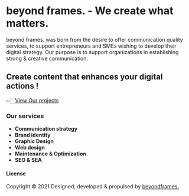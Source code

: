 # beyond frames. - We create what matters.
beyond frames. was born from the desire to offer communication quality services, to support entrepreneurs and SMEs wishing to develop their digital strategy. Our purpose is to support organizations in establishing strong & creative communication.

## Create content that enhances your digital actions !
👉🏻[View Our projects](file:///home/geraldine/Documents/Directory/beyondframes_00/theme/portfolio.html/)
### Our services
* **Communication strategy**
* **Brand identity**
* **Graphic Design**
* **Web design**
* **Maintenance & Optimization**
* **SEO & SEA**

#### License
Copyright &copy; 2021 Designed, developed &amp; propulsed by [beyondframes.](https://beyondframes.fr/theme/index.html)